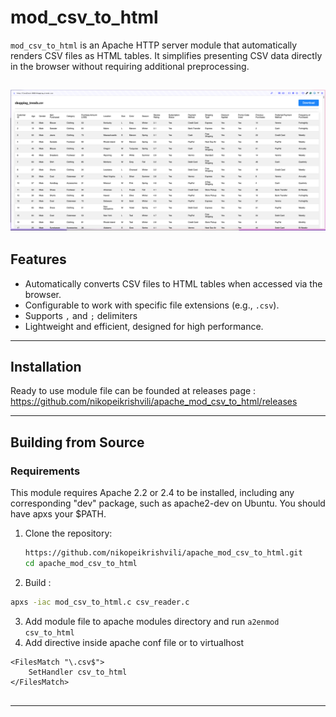 # **mod_csv_to_html**

`mod_csv_to_html` is an Apache HTTP server module that automatically renders CSV files as HTML tables. It simplifies presenting CSV data directly in the browser without requiring additional preprocessing.


![Demo image](assets/screenshot_1.png)
---

## **Features**
- Automatically converts CSV files to HTML tables when accessed via the browser.
- Configurable to work with specific file extensions (e.g., `.csv`).
- Supports `,` and `;` delimiters
- Lightweight and efficient, designed for high performance.

---
## **Installation**
Ready to use module file can be founded at releases page :  https://github.com/nikopeikrishvili/apache_mod_csv_to_html/releases

---

## **Building from Source**
### Requirements
This module requires Apache 2.2 or 2.4 to be installed, including any corresponding "dev" package, such as apache2-dev on Ubuntu. You should have apxs your $PATH.




1. Clone the repository:
   ```bash
   https://github.com/nikopeikrishvili/apache_mod_csv_to_html.git
   cd apache_mod_csv_to_html
2. Build :
```bash
apxs -iac mod_csv_to_html.c csv_reader.c
```
3. Add module file to apache modules directory and run `a2enmod csv_to_html`
4. Add directive inside apache conf file or to virtualhost
```
<FilesMatch "\.csv$">
    SetHandler csv_to_html
</FilesMatch> 


```
---



